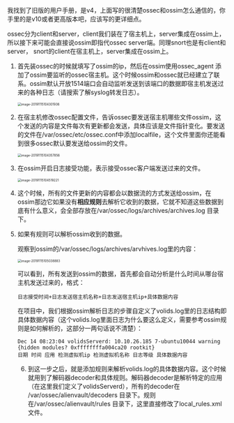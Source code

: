 我找到了旧版的用户手册，是v4，上面写的很清楚ossec和ossim怎么通信的，你手里的是v10或者更高版本吧，应该写的更详细点。

ossec分为client和server，client我们装在了宿主机上，server集成在ossim上，所以接下来可能会直接说ossim即指代ossec server端。同理snort也是有client和server， snort的client在宿主机上，server集成在ossim上。

1. 首先装ossec的时候就填写了ossim的ip，然后在ossim使用ossec_agent 添加了ossim要监听的ossec宿主机。这个时候ossim和ossec就已经建立了联系。ossim默认开放1514端口会自动监听发送到该端口的数据即宿主机发送过来的各种日志（请搜索了解syslog转发日志）。

   <img src="/Users/tancy/Library/Application Support/typora-user-images/image-20191115104301936.png" alt="image-20191115104301936" style="zoom:50%;" />

2. 在宿主机修改ossec配置文件，告诉ossec要发送宿主机哪些文件ossim，这个发送的内容是文件每次有更新都会发送，具体应该是文件指针变化。要发送的文件在/var/ossec/etc/ossec.conf中添加localfile，这个文件里面你还能看到很多ossec默认要发送给ossim的文件。

   <img src="/Users/tancy/Library/Application Support/typora-user-images/image-20191115104357856.png" alt="image-20191115104357856" style="zoom:50%;" />

3. 在ossim开启日志接受功能，表示接受ossec客户端发送过来的文件。

   <img src="/Users/tancy/Library/Application Support/typora-user-images/image-20191115104519221.png" alt="image-20191115104519221" style="zoom:50%;" />

4. 这个时候，所有的文件更新的内容都会以数据流的方式发送给ossim，在ossim那边它如果没有**相应规则**去解析它收到的数据，它就不知道这些数据到底有什么意义，会全部存放在/var/ossec/logs/archives/archives.log  目录下。

5. 如果有规则可以解析ossim收到的数据。

   

   观察到ossim的/var/ossec/logs/archives/arvhives.log里的内容：

   <img src="/Users/tancy/Library/Application Support/typora-user-images/image-20191115105038883.png" alt="image-20191115105038883" style="zoom:50%;" />

   可以看到，所有发送到ossim的数据，首先都会自动分析是什么时间从哪台宿主机发送过来的，格式： 

   ```
   日志接受时间+日志发送宿主机名称+日志发送宿主机ip+具体数据内容
   ```

   在项目中，我们根据ossim解析日志的步骤自定义了volids.log里的日志结构即具体数据内容（这个volids.log里面日志为什么要这么定义，需要参考ossim规则是如何解析的，这部分一两句话说不清楚）：

   ```
   Dec 14 08:23:04 volidsServerd: 10.10.26.185 7-ubuntu10044 warning {hidden modules? 0xffffffffa004ca20 rootkit}
   日期 时间 应用 检测虚拟机ip 检测虚拟机名称 日志等级 具体数据内容
   ```

   6. 到这一步之后，就是添加规则来解析volids.log的具体数据内容。这个时候就用到了解码器decoder和具体规则。解码器decoder是解析特定的应用（在这里我们定义了volidsServerd），所有的decoder在         /var/ossec/alienvault/decoders  目录下。规则在/var/ossec/alienvault/rules  目录下，这里直接修改了local_rules.xml 文件。